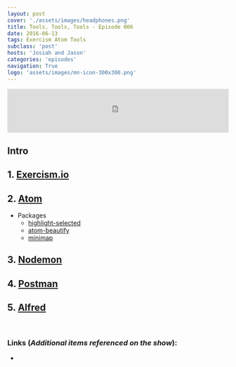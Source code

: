 ```yaml
---
layout: post
cover: './assets/images/headphones.png'
title: Tools, Tools, Tools - Episode 006
date: 2016-06-13
tags: Exercism Atom Tools
subclass: 'post'
hosts: 'Josiah and Jason'
categories: 'episodes'
navigation: True
logo: 'assets/images/mn-icon-300x300.png'
---
```

<iframe id="audio_iframe" src="https://www.podbean.com/media/player/bv2dv-5eef15?skin=2" width="100%" height="100" frameborder="0" scrolling="no"></iframe>
<br>


## Intro

## 1. [Exercism.io](http://exercism.io)

## 2. [Atom](https://atom.io/)
- Packages
  * [highlight-selected](https://atom.io/packages/highlight-selected)
  * [atom-beautify](https://atom.io/packages/atom-beautify)
  * [minimap](https://atom.io/packages/minimap)

## 3. [Nodemon](https://github.com/remy/nodemon)

## 4. [Postman](https://www.getpostman.com)

## 5. [Alfred](https://www.alfredapp.com)


<br>

### Links (_Additional items referenced on the show_):
-
